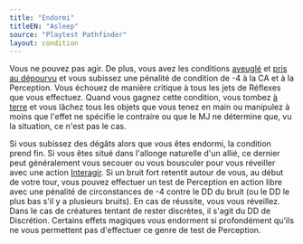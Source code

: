 ```yaml
---
title: "Endormi"
titleEN: "Asleep"
source: "Playtest Pathfinder"
layout: condition
---
```


Vous ne pouvez pas agir. De plus, vous avez les conditions [aveuglé](aveuglé.html) et [pris au dépourvu](pris-au-dépourvu.html) et vous subissez une pénalité de condition de -4 à la CA et à la Perception. Vous échouez de manière critique à tous les jets de Réflexes que vous effectuez. Quand vous gagnez cette condition, vous tombez [à terre](à-terre.html) et vous lâchez tous les objets que vous tenez en main ou manipulez à moins que l'effet ne spécifie le contraire ou que le MJ ne détermine que, vu la situation, ce n'est pas le cas.

Si vous subissez des dégâts alors que vous êtes endormi, la condition prend fin. Si vous êtes situé dans l'allonge naturelle d'un allié, ce dernier peut généralement vous secouer ou vous bousculer pour vous réveiller avec une action [Interagir](/ch9-jouer-à-pathfinder/actions-de-base.html#interagir). Si un bruit fort retentit autour de vous, au début de votre tour, vous pouvez effectuer un test de Perception en action libre avec une pénalité de circonstances de -4 contre le DD du bruit (ou le DD le plus bas s'il y a plusieurs bruits). En cas de réussite, vous vous réveillez. Dans le cas de créatures tentant de rester discrètes, il s'agit du DD de Discrétion. Certains effets magiques vous endorment si profondément qu'ils ne vous permettent pas d'effectuer ce genre de test de Perception.